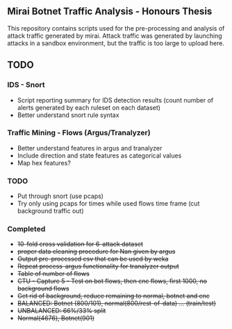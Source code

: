Mirai Botnet Traffic Analysis - Honours Thesis
----------------------------------------------

This repository contains scripts used for the pre-processing and analysis of attack traffic generated by mirai.
Attack traffic was generated by launching attacks in a sandbox environment, but the traffic is too large to upload here.


    
TODO
----

### IDS - Snort

- Script reporting summary for IDS detection results (count number of
alerts generated by each ruleset on each dataset)
- Better understand snort rule syntax

### Traffic Mining - Flows (Argus/Tranalyzer)

- Better understand features in argus and tranalyzer
- Include direction and state features as categorical values
- Map hex features?


### TODO
- Put through snort (use pcaps)
- Try only using pcaps for times while used flows time frame (cut background traffic out)


### Completed
- ~~10-fold cross validation for 6-attack dataset~~
- ~~proper data cleaning procedure for Nan given by argus~~
- ~~Output pre-processed csv that can be used by weka~~
- ~~Repeat process-argus functionality for tranalyzer output~~
- ~~Table of number of flows~~
- ~~CTU - Capture 5 - Test on bot flows, then cnc flows, first 1000, no background flows~~
- ~~Get rid of background, reduce remaining to normal, botnet and cnc~~
- ~~BALANCED: Botnet (800/101), normal(800/rest-of-data) ... (train/test)~~
- ~~UNBALANCED: 66%/33% split~~
- ~~Normal(4676), Botnet(901)~~